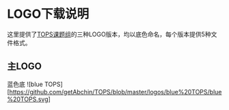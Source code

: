 # LOGO下载说明
这里提供了[TOPS课题组](tops.tongji.edu.cn)的三种LOGO版本，均以底色命名，每个版本提供5种文件格式。

## 主LOGO
蓝色底
![blue TOPS][https://github.com/getAbchin/TOPS/blob/master/logos/blue%20TOPS/blue%20TOPS.svg]
